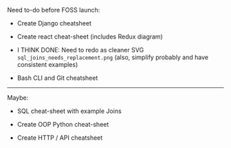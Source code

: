 
Need to-do before FOSS launch:

* Create Django cheatsheet

* Create react cheat-sheet (includes Redux diagram)

* I THINK DONE: Need to redo as cleaner SVG `sql_joins_needs_replacement.png`
  (also, simplify probably and have consistent examples)

* Bash CLI and Git cheatsheet

----

Maybe:

* SQL cheat-sheet with example Joins

* Create OOP Python cheat-sheet

* Create HTTP / API cheatsheet
